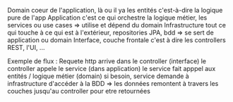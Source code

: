 Domain coeur de l'application, là ou il ya les entités c'est-à-dire la logique pure de l'app
Application c'est ce qui orchestre la logique métier, les services ou use cases => utilise et dépend du domain
Infrastructure tout ce qui touche à ce qui est à l'extérieur, repositories JPA, bdd => se sert de application ou domain
Interface, couche frontale c'est à dire les controllers REST, l'UI, ...

Exemple de flux :
Requete http arrive dans le controller (interface)
le controller appele le service (dans application)
le service fait apppel aux entités / logique métier (domain)
si besoin, service demande à infrastructure d'accéder à la BDD
=> les données remontent à travers les couches jusqu'au controller pour etre retournées
